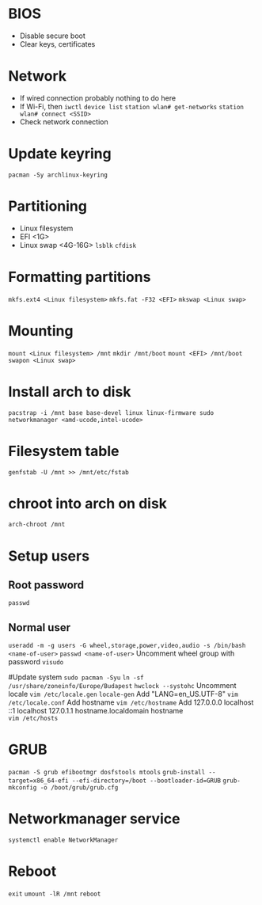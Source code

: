 # BIOS
 - Disable secure boot
 - Clear keys, certificates

# Network
 - If wired connection probably nothing to do here
 - If Wi-Fi, then
	`iwctl`
	`device list`
	`station wlan# get-networks`
	`station wlan# connect <SSID>`
 - Check network connection

# Update keyring
`pacman -Sy archlinux-keyring`

# Partitioning
 - Linux filesystem
 - EFI <1G>
 - Linux swap <4G-16G>
`lsblk`
`cfdisk`

# Formatting partitions
`mkfs.ext4 <Linux filesystem>`
`mkfs.fat -F32 <EFI>`
`mkswap <Linux swap>`

# Mounting
`mount <Linux filesystem> /mnt`
`mkdir /mnt/boot`
`mount <EFI> /mnt/boot`
`swapon <Linux swap>`

# Install arch to disk
`pacstrap -i /mnt base base-devel linux linux-firmware sudo networkmanager <amd-ucode,intel-ucode>`

# Filesystem table
`genfstab -U /mnt >> /mnt/etc/fstab`

# chroot into arch on disk
`arch-chroot /mnt`

# Setup users
## Root password
`passwd`
## Normal user
`useradd -m -g users -G wheel,storage,power,video,audio -s /bin/bash <name-of-user>`
`passwd <name-of-user>`
Uncomment wheel group with password
`visudo`

#Update system
`sudo pacman -Syu`
`ln -sf /usr/share/zoneinfo/Europe/Budapest`
`hwclock --systohc`
Uncomment locale
`vim /etc/locale.gen`
`locale-gen`
Add "LANG=en_US.UTF-8"
`vim /etc/locale.conf`
Add hostname
`vim /etc/hostname`
Add
127.0.0.0	localhost
::1		localhost
127.0.1.1	hostname.localdomain	hostname	
`vim /etc/hosts`

# GRUB
`pacman -S grub efibootmgr dosfstools mtools`
`grub-install --target=x86_64-efi --efi-directory=/boot --bootloader-id=GRUB`
`grub-mkconfig -o /boot/grub/grub.cfg`

# Networkmanager service
`systemctl enable NetworkManager`

# Reboot
`exit`
`umount -lR /mnt`
`reboot`
